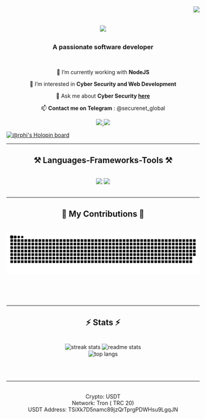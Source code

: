 <img align="right" src="https://visitor-badge.laobi.icu/badge?page_id=salesp07.salesp07" />

<h1 align="center">
       <img src="https://readme-typing-svg.herokuapp.com/?font=Righteous&size=35&center=true&vCenter=true&width=500&height=70&duration=4000&lines=Hi+There!+👋;+I'm+Shubham!;" />
</h1>

<h3 align="center">A passionate software developer</h3>

<br/>

<div align="center">
 
 🔭 I’m currently working with **NodeJS**
 
 🌱 I’m interested in **Cyber Security and Web Development**

💬 Ask me about **Cyber Security [here](https://github.com/Shub95-arch/Shub95-arch/issues)**

📫 **Contact me on Telegram** : @securenet_global

 </div>
 
<div align="center"> 
  <a href="mailto:shubhamkr1177@gmail.com">
    <img src="https://img.shields.io/badge/Gmail-333333?style=for-the-badge&logo=gmail&logoColor=red" />
  </a>
<!--   <a href="https://www.linkedin.com/in/shreya-bhoir-969251276/" target="_blank">
    <img src="https://img.shields.io/badge/LinkedIn-0077B5?style=for-the-badge&logo=linkedin&logoColor=white" target="_blank" />
  </a> -->
  <a href="https://github.com/Shub95-arch" target="_blank">
     <img src="https://img.shields.io/badge/Portfolio-FF5722?style=for-the-badge&logo=todoist&logoColor=white" target="_blank" /> <!-- sqlite, safari, google-chrome are other good icon options -->
  </a>
</div>

[![@rphi's Holopin board](https://holopin.io/api/user/board?user=rphi)](https://www.holopin.io/userbadge/cm2g455jd156030cl58fqa7j91)

 <hr/>
 
<h2 align="center">⚒️ Languages-Frameworks-Tools ⚒️</h2>
<br/>
<div align="center">
    <img src="https://skillicons.dev/icons?i=nodejs,python,javascript,typescript,express,firebase,mongodb,c,java,mysql,flutter,azure,php,debian,postman,npm" />
    <img src="https://skillicons.dev/icons?i=bootstrap,html,css,vscode,github,figma,tailwind,git,aws,gcp,kali,ubuntu,tensorflow,vim,flutter,sublime" /><br>
</div>
<br/>
<hr/>

<div align="center">
  <h2>🐍 My Contributions 🐍</h2>
  <br>
  <img alt="snake eating my contributions" src="https://raw.githubusercontent.com/Shub95-arch/Shub95-arch/output/github-contribution-grid-snake.svg" />
  
  <br/><br/><br/>
</div>

<hr/>

<h2 align="center">⚡ Stats ⚡</h2>
<br>
<div align=center>
<img width=390 src="https://github-readme-streak-stats-salesp07.vercel.app/?user=Shub95-arch&count_private=true&theme=react&border_radius=10" alt="streak stats"/>
  <img width=390 src="https://github-readme-stats-salesp07.vercel.app/api?username=Shub95-arch&count_private=true&show_icons=true&theme=react&rank_icon=github&border_radius=10" alt="readme stats" />
  <br/>
  <img width=325 align="center" src="https://github-readme-stats-salesp07.vercel.app/api/top-langs/?username=Shub95-arch&hide=HTML&langs_count=8&layout=compact&theme=react&border_radius=10&size_weight=0.5&count_weight=0.5&exclude_repo=github-readme-stats" alt="top langs" />

</div>

<br/><br/>

<hr/>

<br/>

<div align="center">
Crypto: USDT </br> 
Network: Tron ( TRC 20) </br> 
USDT Address: 
TSiXk7D5namc89jzQrTprgPDWHsu9LgqJN
       
</div>

<br/>
